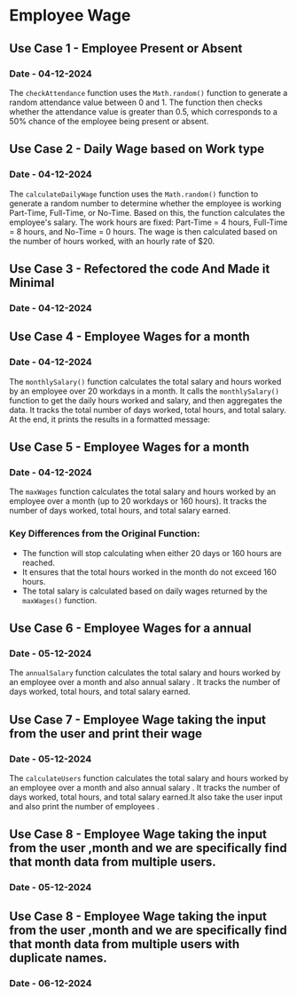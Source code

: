 # Employee Wage

## Use Case 1 - Employee Present or Absent
### Date - 04-12-2024

The `checkAttendance` function uses the `Math.random()` function to generate a random attendance value between 0 and 1. The function then checks whether the attendance value is greater than 0.5, which corresponds to a 50% chance of the employee being present or absent.

## Use Case 2 - Daily Wage based on Work type
### Date - 04-12-2024

The `calculateDailyWage` function uses the `Math.random()` function to generate a random number to determine whether the employee is working Part-Time, Full-Time, or No-Time. Based on this, the function calculates the employee's salary. The work hours are fixed: Part-Time = 4 hours, Full-Time = 8 hours, and No-Time = 0 hours. The wage is then calculated based on the number of hours worked, with an hourly rate of $20.

## Use Case 3 - Refectored the code And Made it Minimal
### Date - 04-12-2024

## Use Case 4 - Employee Wages for a month 
### Date - 04-12-2024

The `monthlySalary()` function calculates the total salary and hours worked by an employee over 20 workdays in a month. It calls the `monthlySalary()` function to get the daily hours worked and salary, and then aggregates the data. It tracks the total number of days worked, total hours, and total salary. At the end, it prints the results in a formatted message:

## Use Case 5 - Employee Wages for a month 
### Date - 04-12-2024

The `maxWages` function calculates the total salary and hours worked by an employee over a month (up to 20 workdays or 160 hours). It tracks the number of days worked, total hours, and total salary earned.

### Key Differences from the Original Function:
- The function will stop calculating when either 20 days or 160 hours are reached.
- It ensures that the total hours worked in the month do not exceed 160 hours.
- The total salary is calculated based on daily wages returned by the `maxWages()` function.



## Use Case 6 - Employee Wages for a annual 
### Date - 05-12-2024

The `annualSalary` function calculates the total salary and hours worked by an employee over a month and also annual salary . It tracks the number of days worked, total hours, and total salary earned.


## Use Case 7 - Employee Wage taking the input from the user and print their wage
### Date - 05-12-2024

The `calculateUsers` function calculates the total salary and hours worked by an employee over a month and also annual salary . It tracks the number of days worked, total hours, and total salary earned.It also take the user input and also print the number of employees .

## Use Case 8 - Employee Wage taking the input from the user ,month and we are specifically find that month data from multiple users.
### Date - 05-12-2024


## Use Case 8 - Employee Wage taking the input from the user ,month and we are specifically find that month data from multiple users with duplicate names.
### Date - 06-12-2024